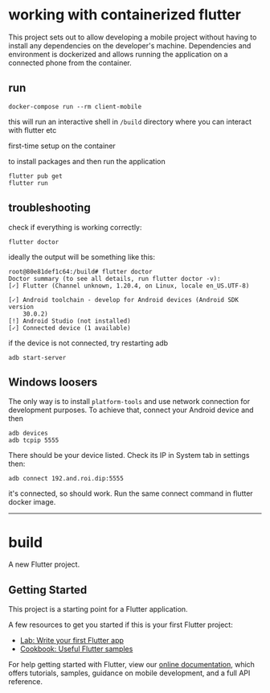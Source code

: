 # working with containerized flutter

This project sets out to allow developing a mobile project without having to install any dependencies on the developer's machine.
Dependencies and environment is dockerized and allows running the application on a connected phone from the container.

## run
```
docker-compose run --rm client-mobile
```
this will run an interactive shell in `/build` directory where you can interact with flutter etc

first-time setup on the container

to install packages and then run the application
```
flutter pub get
flutter run
```

## troubleshooting

check if everything is working correctly:
```
flutter doctor
```
ideally the output will be something like this:
```
root@80e81def1c64:/build# flutter doctor
Doctor summary (to see all details, run flutter doctor -v):
[✓] Flutter (Channel unknown, 1.20.4, on Linux, locale en_US.UTF-8)

[✓] Android toolchain - develop for Android devices (Android SDK version
    30.0.2)
[!] Android Studio (not installed)
[✓] Connected device (1 available)
```

if the device is not connected, try restarting adb
```
adb start-server
```

## Windows loosers

The only way is to install `platform-tools` and use network connection for development purposes. To achieve that, connect your Android device and then

```
adb devices
adb tcpip 5555
```

There should be your device listed. Check its IP in System tab in settings then:

```
adb connect 192.and.roi.dip:5555
```

it's connected, so should work. Run the same connect command in flutter docker image.

---

# build

A new Flutter project.

## Getting Started

This project is a starting point for a Flutter application.

A few resources to get you started if this is your first Flutter project:

- [Lab: Write your first Flutter app](https://flutter.dev/docs/get-started/codelab)
- [Cookbook: Useful Flutter samples](https://flutter.dev/docs/cookbook)

For help getting started with Flutter, view our
[online documentation](https://flutter.dev/docs), which offers tutorials,
samples, guidance on mobile development, and a full API reference.

